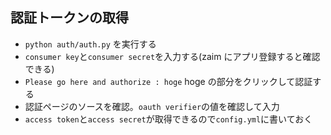 ## 認証トークンの取得

- `python auth/auth.py` を実行する
- `consumer key`と`consumer secret`を入力する(zaim にアプリ登録すると確認できる)
- `Please go here and authorize : hoge` hoge の部分をクリックして認証する
- 認証ページのソースを確認。`oauth verifier`の値を確認して入力
- `access token`と`access secret`が取得できるので`config.yml`に書いておく
